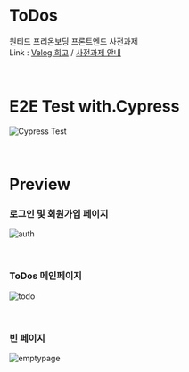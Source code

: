 # ToDos
원티드 프리온보딩 프론트엔드 사전과제 <br/>
Link : [Velog 회고](https://velog.io/@llama/%EC%9B%90%ED%8B%B0%EB%93%9C-%ED%94%84%EB%A6%AC%EC%98%A8%EB%B3%B4%EB%94%A9-%ED%94%84%EB%A1%A0%ED%8A%B8%EC%97%94%EB%93%9C) / [사전과제 안내](https://github.com/starkoora/wanted-pre-onboarding-challenge-fe-1-api#login)

<br/>

# E2E Test with.Cypress

![Cypress Test](https://user-images.githubusercontent.com/90495580/212241503-33b33c22-e755-43c7-abb9-c2e1a9f2b81e.gif)


<br/>

# Preview
### 로그인 및 회원가입 페이지
![auth](https://user-images.githubusercontent.com/90495580/210528238-36a0df74-4d16-45e1-afa1-db5ea135fea6.gif)

<br/>

### ToDos 메인페이지
![todo](https://user-images.githubusercontent.com/90495580/210528255-95ae1655-0b51-4fa4-9c64-5be1193f2095.gif)

<br/>

### 빈 페이지
![emptypage](https://user-images.githubusercontent.com/90495580/210528248-5e3156b4-942b-4c6b-97bc-ecf11e603474.gif)
